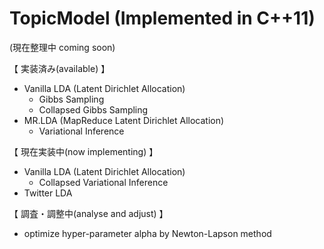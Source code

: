 TopicModel (Implemented in C++11)
==========
(現在整理中 coming soon)

【 実装済み(available) 】

* Vanilla LDA (Latent Dirichlet Allocation)
  * Gibbs Sampling
  * Collapsed Gibbs Sampling
* MR.LDA (MapReduce Latent Dirichlet Allocation)
  * Variational Inference

【 現在実装中(now implementing) 】
* Vanilla LDA (Latent Dirichlet Allocation)
  * Collapsed Variational Inference
* Twitter LDA

【 調査・調整中(analyse and adjust) 】
* optimize hyper-parameter alpha by Newton-Lapson method
